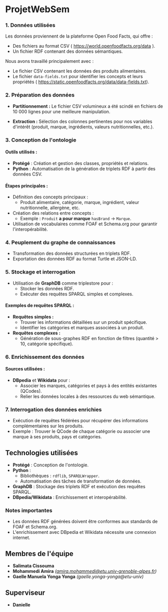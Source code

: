 # ProjetWebSem

### 1. **Données utilisées**
Les données proviennent de la plateforme Open Food Facts, qui offre :
- Des fichiers au format CSV ( https://world.openfoodfacts.org/data ).
- Un fichier RDF contenant des données sémantiques.

Nous avons travaillé principalement avec :
- Le fichier CSV contenant les données des produits alimentaires.
- Le fichier `data-fields.txt` pour identifier les concepts et leurs propriétés ( https://static.openfoodfacts.org/data/data-fields.txt).
  
### 2. **Préparation des données**
- **Partitionnement :** Le fichier CSV volumineux a été scindé en fichiers de 10 000 lignes pour une meilleure manipulation.
  
- **Extraction :** Sélection des colonnes pertinentes pour nos variables d'intérêt (produit, marque, ingrédients, valeurs nutritionnelles, etc.).


### 3. **Conception de l'ontologie**

#### Outils utilisés :
- **Protégé** : Création et gestion des classes, propriétés et relations.
- **Python** : Automatisation de la génération de triplets RDF à partir des données CSV.
#### Étapes principales :
- Définition des concepts principaux :
  - Produit alimentaire, catégorie, marque, ingrédient, valeur nutritionnelle, allergène, etc.
- Création des relations entre concepts :
  - Exemple : `Produit` **a pour marque** `hasBrand` → `Marque`.
- Utilisation de vocabulaires comme FOAF et Schema.org pour garantir l'interopérabilité.

### 4. **Peuplement du graphe de connaissances**
- Transformation des données structurées en triplets RDF.
- Exportation des données RDF au format Turtle et JSON-LD.

### 5. **Stockage et interrogation**
- Utilisation de **GraphDB** comme triplestore pour :
  - Stocker les données RDF.
  - Exécuter des requêtes SPARQL simples et complexes.

#### Exemples de requêtes SPARQL :
- **Requêtes simples :**
  - Trouver les informations détaillées sur un produit spécifique.
  - Identifier les catégories et marques associées à un produit.
- **Requêtes complexes :**
  - Génération de sous-graphes RDF en fonction de filtres (quantité > 10, catégorie spécifique).
### 6. **Enrichissement des données**

#### Sources utilisées :
- **DBpedia** et **Wikidata** pour :
  - Associer les marques, catégories et pays à des entités existantes (QCodes).
  - Relier les données locales à des ressources du web sémantique.

### 7. **Interrogation des données enrichies**
- Exécution de requêtes fédérées pour récupérer des informations complémentaires sur les produits.
- Exemple : Trouver le QCode de chaque catégorie ou associer une marque à ses produits, pays et catégories.
  
## Technologies utilisées
- **Protégé** : Conception de l'ontologie.
- **Python** :
  - Bibliothèques : `rdflib`, `SPARQLWrapper`.
  - Automatisation des tâches de transformation de données.
- **GraphDB** : Stockage des triplets RDF et exécution des requêtes SPARQL.
- **DBpedia/Wikidata** : Enrichissement et interopérabilité.

### Notes importantes
- Les données RDF générées doivent être conformes aux standards de FOAF et Schema.org.
- L'enrichissement avec DBpedia et Wikidata nécessite une connexion internet.

## Membres de l'équipe
- **Salimata Cissouma**
- **Mohammedi Amira** *(amira.mohammedi@etu.univ-grenoble-alpes.fr)*
- **Gaelle Manuela Yonga Yonga** *(gaelle.yonga-yonga@etu-univ)*

## Superviseur
- **Danielle**
